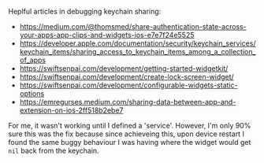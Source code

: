 
Heplful articles in debugging keychain sharing:
* https://medium.com/@thomsmed/share-authentication-state-across-your-apps-app-clips-and-widgets-ios-e7e7f24e5525
* https://developer.apple.com/documentation/security/keychain_services/keychain_items/sharing_access_to_keychain_items_among_a_collection_of_apps
* https://swiftsenpai.com/development/getting-started-widgetkit/
* https://swiftsenpai.com/development/create-lock-screen-widget/
* https://swiftsenpai.com/development/configurable-widgets-static-options
* https://emregurses.medium.com/sharing-data-between-app-and-extension-on-ios-2ff518b2ebe7

For me, it wasn't working until I defined a 'service'. However, I'm only 90% sure this was the fix because since achieveing this, upon device restart I found the same buggy behaviour I was having where the widget would get `nil` back from the keychain.

